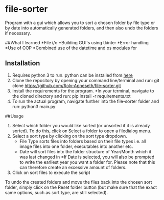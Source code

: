 # file-sorter #
 Program with a gui which allows you to sort a chosen folder by file type or by date into automatically generated folders, and then also undo the folders if necessary.

##What I learned
*File i/o
*Building GUI's using tkinter
*Error handling
*Use of OOP
*Combined use of the datetime and os modules for

## Installation
1. Requires python 3 to run. python can be installed from [here](https://www.python.org/downloads/)
2. Clone the repository by opening your command line/terminal and run: git clone https://github.com/Rolv-Apneseth/file-sorter.git
3. Install the requirements for the program.
    *In your terminal, navigate to the cloned directory and run: pip install -r requirements.txt
4. To run the actual program, navigate further into the file-sorter folder and run: python3 main.py

##Usage
1. Select which folder you would like sorted (or unsorted if it is already sorted). To do this, click on Select a folder to open a filedialog menu.
2. Select a sort type by clicking on the sort type dropdown.
    * File Type sorts files into folders based on their file types i.e. all image files into one folder, executables into another etc.
    * Date will sort files into the folder structure of Year/Month which it was last changed in
    *If Date is selected, you will also be prompted to write the earliest year you want a folder for. Please note that this can therefore create an excessive amount of folders.
3. Click on sort files to execute the script

To undo the created folders and move the files back into the chosen sort folder, simply click on the Reset folder button (but make sure that the exact same options, such as sort type, are still selected).
